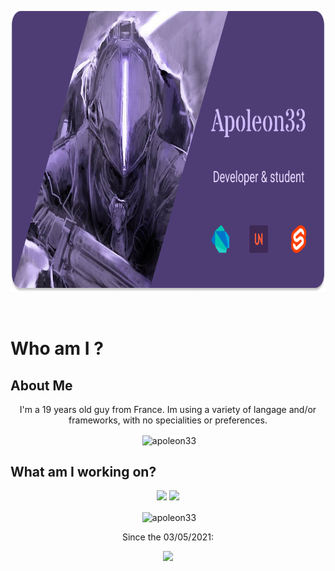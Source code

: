 <p align="center"><img id="banner" src="https://raw.githubusercontent.com/apoleon33/apoleon33/main/banner.png" alt="Banner" height="450"/></p>

<br>

<h1>Who am I ?</h1>
<h2>About Me</h2>
<p align="center">
I'm a 19 years old guy from France. Im using a variety of langage and/or frameworks, with no specialities or preferences. 
</p>
<p align="center">&nbsp;<img align="center" src="https://github-readme-stats.vercel.app/api/top-langs/?username=apoleon33&layout=compact&theme=synthwave" alt="apoleon33" /></p>

<h2> What am I working on? </h2>
<p align="center">
<a href="https://github.com/apoleon33/cradle"><img src="https://github-readme-stats.vercel.app/api/pin/?username=apoleon33&repo=cradle&theme=synthwave"></a> <a href="https://github.com/apoleon33/plada"><img src="https://github-readme-stats.vercel.app/api/pin/?username=apoleon33&repo=plada&theme=synthwave"></a>
</p>

<p align="center">&nbsp;<img align="center" src="https://github-readme-stats.vercel.app/api/wakatime?username=@579&layout=compact&theme=synthwave" alt="apoleon33" /> 
</p>

<p align="center"> 
  Since the 03/05/2021:
  </p>

<p align="center">
  <a href="https://wakatime.com/@f30b1401-c84a-455c-a952-90c59a25605e"> <img src="https://wakatime.com/badge/user/f30b1401-c84a-455c-a952-90c59a25605e.svg?style=for-the-badge"></a> </p>

  
  

